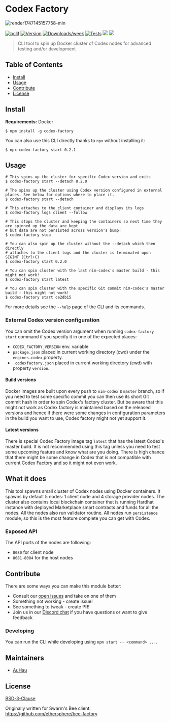 # Codex Factory

![render1747145157758-min](https://github.com/user-attachments/assets/0ebb6b42-88fc-4788-9027-a2ecb12eac1a)

[![oclif](https://img.shields.io/badge/cli-oclif-brightgreen.svg)](https://oclif.io)
[![Version](https://img.shields.io/npm/v/codex-factory.svg)](https://npmjs.org/package/codex-factory)
[![Downloads/week](https://img.shields.io/npm/dw/codex-factory.svg)](https://npmjs.org/package/codex-factory)
[![Tests](https://github.com/codex-storage/codex-factory/actions/workflows/test.yaml/badge.svg)](https://github.com/codex-storage/codex-factory/actions/workflows/test.yaml)
![](https://img.shields.io/badge/npm-%3E%3D10.0.0-orange.svg?style=flat-square)
![](https://img.shields.io/badge/Node.js-%3E%3D20.0.0-orange.svg?style=flat-square)

> CLI tool to spin up Docker cluster of Codex nodes for advanced testing and/or development

## Table of Contents

- [Install](#install)
- [Usage](#usage)
- [Contribute](#contribute)
- [License](#license)

## Install

**Requirements:** Docker

```shell
$ npm install -g codex-factory
```

You can also use this CLI directly thanks to `npx` without installing it:

```shell
$ npx codex-factory start 0.2.1
```

## Usage

```shell
# This spins up the cluster for specific Codex version and exits
$ codex-factory start --detach 0.2.0

# The spins up the cluster using Codex version configured in external places. See below for options where to place it.
$ codex-factory start --detach

# This attaches to the client container and displays its logs
$ codex-factory logs client --follow

# This stops the cluster and keeping the containers so next time they are spinned up the data are kept
# but data are not persisted across version's bump!
$ codex-factory stop

# You can also spin up the cluster without the --detach which then directly
# attaches to the client logs and the cluster is terminated upon SIGINT (Ctrl+C)
$ codex-factory start 0.2.0

# You can spin cluster with the last nim-codex's master build - this might not work!
$ codex-factory start latest

# You can spin cluster with the specific Git commit nim-codex's master build - this might not work!
$ codex-factory start ce2db15
```

For more details see the `--help` page of the CLI and its commands.

### External Codex version configuration

You can omit the Codex version argument when running `codex-factory start` command if you specify it in one of the expected places:

- `CODEX_FACTORY_VERSION` env. variable
- `package.json` placed in current working directory (cwd) under the `engines.codex` property.
- `.codexfactory.json` placed in current working directory (cwd) with property `version`.

#### Build versions

Docker images are built upon every push to `nim-codex`'s `master` branch, so if you need to test some specific commit
you can then use its short Git commit hash in order to spin Codex's factory cluster. But be aware that this might not
work as Codex factory is maintained based on the released versions and hence if there were some changes in configuration
parameters in the build you want to use, Codex factory might not yet support it.

#### Latest versions

There is special Codex Factory image tag `latest` that has the latest Codex's master build.
It is not recommended using this tag unless you need to test some upcoming feature and know what are you doing.
There is high chance that there might be some change in Codex that is not compatible with current Codex Factory and so it might not even work.

## What it does

This tool spawns small cluster of Codex nodes using Docker containers. 
It spawns by default 5 nodes: 1 client node and 4 storage provider nodes. The cluster also contains local blockchain container that is running Hardhat instance with deployed Marketplace smart contracts and funds for all the nodes. All the nodes also run validator routine. All nodes run `persistence` module, so this is the most feature complete you can get with Codex.

### Exposed API

The API ports of the nodes are following:

 - `8080` for client node
 - `8081-8084` for the host nodes

## Contribute

There are some ways you can make this module better:

- Consult our [open issues](https://github.com/codex-storage/codex-factory/issues) and take on one of them
- Something not working - create issue!
- See something to tweak - create PR!
- Join us in our [Discord chat](https://discord.gg/codex-storage)  if you have questions or want to give feedback

### Developing

You can run the CLI while developing using `npm start -- <command> ...`.

## Maintainers

- [AuHau](https://github.com/auhau)

## License

[BSD-3-Clause](LICENSE)

Originally written for Swarm's Bee client: https://github.com/ethersphere/bee-factory
